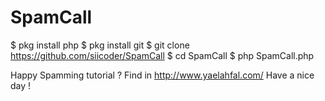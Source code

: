 # SpamCall
$ pkg install php
$ pkg install git
$ git clone https://github.com/siicoder/SpamCall
$ cd SpamCall
$ php SpamCall.php

Happy Spamming
tutorial ? Find in http://www.yaelahfal.com/
Have a nice day !
